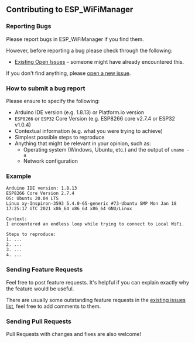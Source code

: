 ## Contributing to ESP_WiFiManager

### Reporting Bugs

Please report bugs in ESP_WiFiManager if you find them.

However, before reporting a bug please check through the following:

* [Existing Open Issues](https://github.com/khoih-prog/ESP_WiFiManager/issues) - someone might have already encountered this.

If you don't find anything, please [open a new issue](https://github.com/khoih-prog/ESP_WiFiManager/issues/new).

### How to submit a bug report

Please ensure to specify the following:

* Arduino IDE version (e.g. 1.8.13) or Platform.io version
* `ESP8266` or `ESP32` Core Version (e.g. ESP8266 core v2.7.4 or ESP32 v1.0.4)
* Contextual information (e.g. what you were trying to achieve)
* Simplest possible steps to reproduce
* Anything that might be relevant in your opinion, such as:
  * Operating system (Windows, Ubuntu, etc.) and the output of `uname -a`
  * Network configuration


### Example

```
Arduino IDE version: 1.8.13
ESP8266 Core Version 2.7.4
OS: Ubuntu 20.04 LTS
Linux xy-Inspiron-3593 5.4.0-65-generic #73-Ubuntu SMP Mon Jan 18 17:25:17 UTC 2021 x86_64 x86_64 x86_64 GNU/Linux

Context:
I encountered an endless loop while trying to connect to Local WiFi.

Steps to reproduce:
1. ...
2. ...
3. ...
4. ...
```
### Sending Feature Requests

Feel free to post feature requests. It's helpful if you can explain exactly why the feature would be useful.

There are usually some outstanding feature requests in the [existing issues list](https://github.com/khoih-prog/ESP_WiFiManager/issues?q=is%3Aopen+is%3Aissue+label%3Aenhancement), feel free to add comments to them.

### Sending Pull Requests

Pull Requests with changes and fixes are also welcome!
